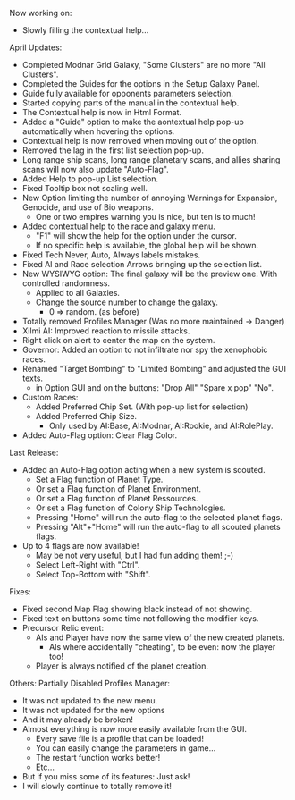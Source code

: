 Now working on:
- Slowly filling the contextual help...

April Updates:
- Completed Modnar Grid Galaxy, "Some Clusters" are no more "All Clusters".
- Completed the Guides for the options in the Setup Galaxy Panel.
- Guide fully available for opponents parameters selection.
- Started copying parts of the manual in the contextual help.
- The Contextual help is now in Html Format.
- Added a "Guide" option to make the aontextual help pop-up automatically when hovering the options. 
- Contextual help is now removed when moving out of the option.
- Removed the lag in the first list selection pop-up.
- Long range ship scans, long range planetary scans, and allies sharing scans will now also update "Auto-Flag".
- Added Help to pop-up List selection.
- Fixed Tooltip box not scaling well.
- New Option limiting the number of annoying Warnings for Expansion, Genocide, and use of Bio weapons.
  - One or two empires warning you is nice, but ten is to much!
- Added contextual help to the race and galaxy menu.
  - "F1" will show the help for the option under the cursor.
  - If no specific help is available, the global help will be shown.
- Fixed Tech Never, Auto, Always labels mistakes.
- Fixed AI and Race selection Arrows bringing up the selection list.
- New WYSIWYG option: The final galaxy will be the preview one. With controlled randomness.
  - Applied to all Galaxies.
  - Change the source number to change the galaxy.
    - 0 => random. (as before)
- Totally removed Profiles Manager (Was no more maintained -> Danger)
- Xilmi AI: Improved reaction to missile attacks.
- Right click on alert to center the map on the system.
- Governor: Added an option to not infiltrate nor spy the xenophobic races.
- Renamed "Target Bombing" to "Limited Bombing" and adjusted the GUI texts.
  - in Option GUI and on the buttons: "Drop All" "Spare x pop" "No".
- Custom Races:
  - Added Preferred Chip Set. (With pop-up list for selection)
  - Added Preferred Chip Size.
    - Only used by AI:Base, AI:Modnar, AI:Rookie, and AI:RolePlay.
- Added Auto-Flag option: Clear Flag Color.


Last Release:
- Added an Auto-Flag option acting when a new system is scouted.
  - Set a Flag function of Planet Type.
  - Or set a Flag function of Planet Environment.
  - Or set a Flag function of Planet Ressources.
  - Or set a Flag function of Colony Ship Technologies.
  - Pressing "Home" will run the auto-flag to the selected planet flags.
  - Pressing "Alt"+"Home"  will run the auto-flag to all scouted planets flags.
- Up to 4 flags are now available!
  - May be not very useful, but I had fun adding them! ;-)
  - Select Left-Right with "Ctrl".
  - Select Top-Bottom with "Shift".

Fixes:
- Fixed second Map Flag showing black instead of not showing.
- Fixed text on buttons some time not following the modifier keys.
- Precursor Relic event:
  - AIs and Player have now the same view of the new created planets.
    - AIs where accidentally "cheating", to be even: now the player too!
  - Player is always notified of the planet creation.

Others: Partially Disabled Profiles Manager:
- It was not updated to the new menu.
- It was not updated for the new options
- And it may already be broken!
- Almost everything is now more easily available from the GUI.
  - Every save file is a profile that can be loaded!
  - You can easily change the parameters in game...
  - The restart function works better!
  - Etc...
- But if you miss some of its features: Just ask!
- I will slowly continue to totally remove it!